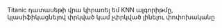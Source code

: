 Titanic դատասեթի վրա կիրառել եմ KNN ալգորիթմը, կլասիֆիկացնելով փրկված կամ չփրկված լինելու փոփոխականը
